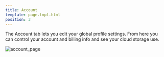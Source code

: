 ```yaml
---
title: Account
template: page.tmpl.html
position: 3
---
```


The Account tab lets you edit your global profile settings. From here you can control your account and billing info and see your cloud storage use.

![account_page][1]

[1]: /images/platform/account.png "Account"

